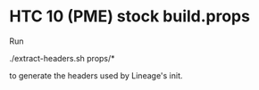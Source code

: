 HTC 10 (PME) stock build.props
==============================

Run

./extract-headers.sh props/*

to generate the headers used by Lineage's init.


